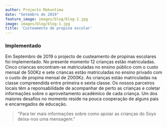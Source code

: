 ```yaml
---
author: Projecto Makuntima
date: "Setembro de 2019"
feature_image: images/blog/blog-1.jpg
image: images/blog/blog-1.jpg
title: 'Custeamento de propina escolar'
---
```

### Implementado

Em Septembro de 2019 o projecto de custeamento de propinas escolares foi implementado. No presente momento 12 crianças estão matriculadas. Cinco criancas encontram-se matriculadas no ensino público com o custo mensal de 500Kz e sete criancas estão matriculadas no ensino privado com o custo de propina mensal de 2000Kz. As crianças estáo matriculadas na classe compreendida entre primeira e sexta classe. Os nossos parceiros locais têm a reponsabilidade de acompanhar de perto as crianças e coletar informações sobre o aproveitamento académico de cada criança. Um dos maiores desafios no momento reside na pouca cooperação de alguns pais e encarregados de educação.

> "Para ter mais informações sobre como apoiar as crianças do Soyo deixa-nos uma mensagem."




